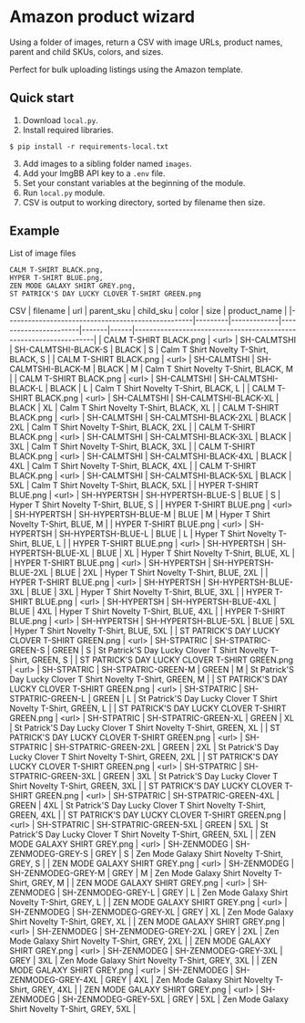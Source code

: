 # Amazon product wizard

Using a folder of images, return a CSV with image URLs, product names, parent and child SKUs, colors, and sizes.

Perfect for bulk uploading listings using the Amazon template.

## Quick start
1. Download `local.py`.
2. Install required libraries.
```shell
$ pip install -r requirements-local.txt
```
3. Add images to a sibling folder named `images`.
4. Add your ImgBB API key to a `.env` file.
5. Set your constant variables at the beginning of the module.
6. Run `local.py` module.
7. CSV is output to working directory, sorted by filename then size.

## Example
List of image files
```
CALM T-SHIRT BLACK.png,
HYPER T-SHIRT BLUE.png,
ZEN MODE GALAXY SHIRT GREY.png,
ST PATRICK'S DAY LUCKY CLOVER T-SHIRT GREEN.png
```

CSV
| filename                                          | url     | parent_sku  | child_sku             | color | size | product_name                                                      |
|---------------------------------------------------|---------|-------------|-----------------------|-------|------|-------------------------------------------------------------------|
| CALM T-SHIRT BLACK.png                            | \<url\> | SH-CALMTSHI | SH-CALMTSHI-BLACK-S   | BLACK | S    | Calm T Shirt Novelty T-Shirt, BLACK, S                            |
| CALM T-SHIRT BLACK.png                            | \<url\> | SH-CALMTSHI | SH-CALMTSHI-BLACK-M   | BLACK | M    | Calm T Shirt Novelty T-Shirt, BLACK, M                            |
| CALM T-SHIRT BLACK.png                            | \<url\> | SH-CALMTSHI | SH-CALMTSHI-BLACK-L   | BLACK | L    | Calm T Shirt Novelty T-Shirt, BLACK, L                            |
| CALM T-SHIRT BLACK.png                            | \<url\> | SH-CALMTSHI | SH-CALMTSHI-BLACK-XL  | BLACK | XL   | Calm T Shirt Novelty T-Shirt, BLACK, XL                           |
| CALM T-SHIRT BLACK.png                            | \<url\> | SH-CALMTSHI | SH-CALMTSHI-BLACK-2XL | BLACK | 2XL  | Calm T Shirt Novelty T-Shirt, BLACK, 2XL                          |
| CALM T-SHIRT BLACK.png                            | \<url\> | SH-CALMTSHI | SH-CALMTSHI-BLACK-3XL | BLACK | 3XL  | Calm T Shirt Novelty T-Shirt, BLACK, 3XL                          |
| CALM T-SHIRT BLACK.png                            | \<url\> | SH-CALMTSHI | SH-CALMTSHI-BLACK-4XL | BLACK | 4XL  | Calm T Shirt Novelty T-Shirt, BLACK, 4XL                          |
| CALM T-SHIRT BLACK.png                            | \<url\> | SH-CALMTSHI | SH-CALMTSHI-BLACK-5XL | BLACK | 5XL  | Calm T Shirt Novelty T-Shirt, BLACK, 5XL                          |
| HYPER T-SHIRT BLUE.png                            | \<url\> | SH-HYPERTSH | SH-HYPERTSH-BLUE-S    | BLUE  | S    | Hyper T Shirt Novelty T-Shirt, BLUE, S                            |
| HYPER T-SHIRT BLUE.png                            | \<url\> | SH-HYPERTSH | SH-HYPERTSH-BLUE-M    | BLUE  | M    | Hyper T Shirt Novelty T-Shirt, BLUE, M                            |
| HYPER T-SHIRT BLUE.png                            | \<url\> | SH-HYPERTSH | SH-HYPERTSH-BLUE-L    | BLUE  | L    | Hyper T Shirt Novelty T-Shirt, BLUE, L                            |
| HYPER T-SHIRT BLUE.png                            | \<url\> | SH-HYPERTSH | SH-HYPERTSH-BLUE-XL   | BLUE  | XL   | Hyper T Shirt Novelty T-Shirt, BLUE, XL                           |
| HYPER T-SHIRT BLUE.png                            | \<url\> | SH-HYPERTSH | SH-HYPERTSH-BLUE-2XL  | BLUE  | 2XL  | Hyper T Shirt Novelty T-Shirt, BLUE, 2XL                          |
| HYPER T-SHIRT BLUE.png                            | \<url\> | SH-HYPERTSH | SH-HYPERTSH-BLUE-3XL  | BLUE  | 3XL  | Hyper T Shirt Novelty T-Shirt, BLUE, 3XL                          |
| HYPER T-SHIRT BLUE.png                            | \<url\> | SH-HYPERTSH | SH-HYPERTSH-BLUE-4XL  | BLUE  | 4XL  | Hyper T Shirt Novelty T-Shirt, BLUE, 4XL                          |
| HYPER T-SHIRT BLUE.png                            | \<url\> | SH-HYPERTSH | SH-HYPERTSH-BLUE-5XL  | BLUE  | 5XL  | Hyper T Shirt Novelty T-Shirt, BLUE, 5XL                          |
| ST PATRICK'S DAY LUCKY CLOVER T-SHIRT   GREEN.png | \<url\> | SH-STPATRIC | SH-STPATRIC-GREEN-S   | GREEN | S    | St Patrick'S Day Lucky Clover T Shirt Novelty T-Shirt, GREEN, S   |
| ST PATRICK'S DAY LUCKY CLOVER T-SHIRT   GREEN.png | \<url\> | SH-STPATRIC | SH-STPATRIC-GREEN-M   | GREEN | M    | St Patrick'S Day Lucky Clover T Shirt Novelty T-Shirt, GREEN, M   |
| ST PATRICK'S DAY LUCKY CLOVER T-SHIRT   GREEN.png | \<url\> | SH-STPATRIC | SH-STPATRIC-GREEN-L   | GREEN | L    | St Patrick'S Day Lucky Clover T Shirt Novelty T-Shirt, GREEN, L   |
| ST PATRICK'S DAY LUCKY CLOVER T-SHIRT   GREEN.png | \<url\> | SH-STPATRIC | SH-STPATRIC-GREEN-XL  | GREEN | XL   | St Patrick'S Day Lucky Clover T Shirt Novelty T-Shirt, GREEN, XL  |
| ST PATRICK'S DAY LUCKY CLOVER T-SHIRT   GREEN.png | \<url\> | SH-STPATRIC | SH-STPATRIC-GREEN-2XL | GREEN | 2XL  | St Patrick'S Day Lucky Clover T Shirt Novelty T-Shirt, GREEN, 2XL |
| ST PATRICK'S DAY LUCKY CLOVER T-SHIRT   GREEN.png | \<url\> | SH-STPATRIC | SH-STPATRIC-GREEN-3XL | GREEN | 3XL  | St Patrick'S Day Lucky Clover T Shirt Novelty T-Shirt, GREEN, 3XL |
| ST PATRICK'S DAY LUCKY CLOVER T-SHIRT   GREEN.png | \<url\> | SH-STPATRIC | SH-STPATRIC-GREEN-4XL | GREEN | 4XL  | St Patrick'S Day Lucky Clover T Shirt Novelty T-Shirt, GREEN, 4XL |
| ST PATRICK'S DAY LUCKY CLOVER T-SHIRT   GREEN.png | \<url\> | SH-STPATRIC | SH-STPATRIC-GREEN-5XL | GREEN | 5XL  | St Patrick'S Day Lucky Clover T Shirt Novelty T-Shirt, GREEN, 5XL |
| ZEN MODE GALAXY SHIRT GREY.png                    | \<url\> | SH-ZENMODEG | SH-ZENMODEG-GREY-S    | GREY  | S    | Zen Mode Galaxy Shirt Novelty T-Shirt, GREY, S                    |
| ZEN MODE GALAXY SHIRT GREY.png                    | \<url\> | SH-ZENMODEG | SH-ZENMODEG-GREY-M    | GREY  | M    | Zen Mode Galaxy Shirt Novelty T-Shirt, GREY, M                    |
| ZEN MODE GALAXY SHIRT GREY.png                    | \<url\> | SH-ZENMODEG | SH-ZENMODEG-GREY-L    | GREY  | L    | Zen Mode Galaxy Shirt Novelty T-Shirt, GREY, L                    |
| ZEN MODE GALAXY SHIRT GREY.png                    | \<url\> | SH-ZENMODEG | SH-ZENMODEG-GREY-XL   | GREY  | XL   | Zen Mode Galaxy Shirt Novelty T-Shirt, GREY, XL                   |
| ZEN MODE GALAXY SHIRT GREY.png                    | \<url\> | SH-ZENMODEG | SH-ZENMODEG-GREY-2XL  | GREY  | 2XL  | Zen Mode Galaxy Shirt Novelty T-Shirt, GREY, 2XL                  |
| ZEN MODE GALAXY SHIRT GREY.png                    | \<url\> | SH-ZENMODEG | SH-ZENMODEG-GREY-3XL  | GREY  | 3XL  | Zen Mode Galaxy Shirt Novelty T-Shirt, GREY, 3XL                  |
| ZEN MODE GALAXY SHIRT GREY.png                    | \<url\> | SH-ZENMODEG | SH-ZENMODEG-GREY-4XL  | GREY  | 4XL  | Zen Mode Galaxy Shirt Novelty T-Shirt, GREY, 4XL                  |
| ZEN MODE GALAXY SHIRT GREY.png                    | \<url\> | SH-ZENMODEG | SH-ZENMODEG-GREY-5XL  | GREY  | 5XL  | Zen Mode Galaxy Shirt Novelty T-Shirt, GREY, 5XL                  |